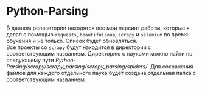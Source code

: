 # Python-Parsing
В данном репозитории находятся все мои парсинг работы, которые я делал с помощью <code>requests</code>, <code>beautifulsoup</code>, <code>scrapy</code> и <code>selenium</code> во время обучения и не только. Список будет
обновляться.<br>
Все проекты со <code>scrapy</code> будут находится в директории с соответствующим названием. Директорию с пауками можно найти по следующему пути <i>Python-Parsing/scrapy/scrapy_parsing/scrapy_parsing/spiders/</i>. Для сохранения файлов для каждого отдельного паука будет создана отдельная папка с соответствующим названием.

